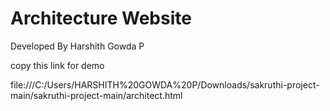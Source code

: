 # Architecture Website
Developed By Harshith Gowda P

copy this link for demo

file:///C:/Users/HARSHITH%20GOWDA%20P/Downloads/sakruthi-project-main/sakruthi-project-main/architect.html
